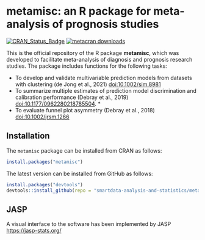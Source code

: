 # metamisc: an R package for meta-analysis of prognosis studies

<!-- badges: start -->

[![CRAN_Status_Badge](https://www.r-pkg.org/badges/version/metamisc)](https://cran.r-project.org/package=metamisc)
[![metacran
downloads](https://cranlogs.r-pkg.org/badges/last-month/precmed)](https://cran.r-project.org/package=metamisc)
<!-- badges: end -->

This is the official repository of the R package **metamisc**, which was developed to facilitate meta-analysis of diagnosis and prognosis research studies. The package includes functions for the following tasks:

* To develop and validate multivariable prediction models from datasets with clustering (de Jong et al., 2021) <doi:10.1002/sim.8981>
* To summarize multiple estimates of prediction model discrimination and calibration performance (Debray et al., 2019) <doi:10.1177/0962280218785504>. *
* To evaluate funnel plot asymmetry (Debray et al., 2018) <doi:10.1002/jrsm.1266>

## Installation

The `metamisc` package can be installed from CRAN as follows:

``` r
install.packages("metamisc")
```

The latest version can be installed from GitHub as follows:

``` r
install.packages("devtools")
devtools::install_github(repo = "smartdata-analysis-and-statistics/metamisc")
```

## JASP
A visual interface to the software has been implemented by JASP <https://jasp-stats.org/>
